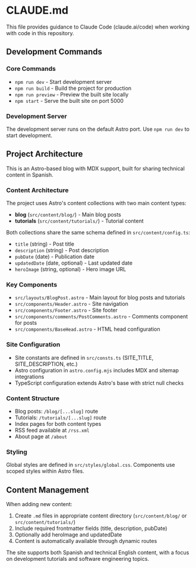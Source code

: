 # CLAUDE.md

This file provides guidance to Claude Code (claude.ai/code) when working with code in this repository.

## Development Commands

### Core Commands
- `npm run dev` - Start development server
- `npm run build` - Build the project for production
- `npm run preview` - Preview the built site locally
- `npm start` - Serve the built site on port 5000

### Development Server
The development server runs on the default Astro port. Use `npm run dev` to start development.

## Project Architecture

This is an Astro-based blog with MDX support, built for sharing technical content in Spanish.

### Content Architecture
The project uses Astro's content collections with two main content types:
- **blog** (`src/content/blog/`) - Main blog posts
- **tutorials** (`src/content/tutorials/`) - Tutorial content

Both collections share the same schema defined in `src/content/config.ts`:
- `title` (string) - Post title
- `description` (string) - Post description
- `pubDate` (date) - Publication date
- `updatedDate` (date, optional) - Last updated date
- `heroImage` (string, optional) - Hero image URL

### Key Components
- `src/layouts/BlogPost.astro` - Main layout for blog posts and tutorials
- `src/components/Header.astro` - Site navigation
- `src/components/Footer.astro` - Site footer
- `src/components/comments/PostComments.astro` - Comments component for posts
- `src/components/BaseHead.astro` - HTML head configuration

### Site Configuration
- Site constants are defined in `src/consts.ts` (SITE_TITLE, SITE_DESCRIPTION, etc.)
- Astro configuration in `astro.config.mjs` includes MDX and sitemap integrations
- TypeScript configuration extends Astro's base with strict null checks

### Content Structure
- Blog posts: `/blog/[...slug]` route
- Tutorials: `/tutorials/[...slug]` route
- Index pages for both content types
- RSS feed available at `/rss.xml`
- About page at `/about`

### Styling
Global styles are defined in `src/styles/global.css`. Components use scoped styles within Astro files.

## Content Management

When adding new content:
1. Create `.md` files in appropriate content directory (`src/content/blog/` or `src/content/tutorials/`)
2. Include required frontmatter fields (title, description, pubDate)
3. Optionally add heroImage and updatedDate
4. Content is automatically available through dynamic routes

The site supports both Spanish and technical English content, with a focus on development tutorials and software engineering topics.